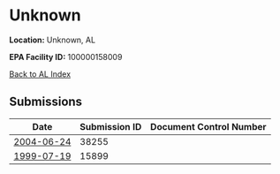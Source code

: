 # Unknown

**Location:** Unknown, AL

**EPA Facility ID:** 100000158009

[Back to AL Index](../../index.md)

## Submissions

| Date | Submission ID | Document Control Number |
|------|--------------|-------------------------|
| [2004-06-24](submissions/38255.md) | 38255 |  |
| [1999-07-19](submissions/15899.md) | 15899 |  |
